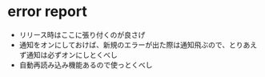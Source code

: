 # error report
- リリース時はここに張り付くのが良さげ
- 通知をオンにしておけば、新規のエラーが出た際は通知飛ぶので、とりあえず通知は必ずオンにしとくべし
- 自動再読み込み機能あるので使っとくべし